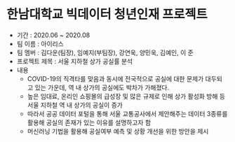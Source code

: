 # 한남대학교 빅데이터 청년인재 프로젝트
- 기간 : 2020.06 ~ 2020.08
- 팀 이름 : 아이리스
- 팀 멤버 : 김다운(팀장), 임예지(부팀장), 강연욱, 양민욱, 김예인, 이 준
- 프로젝트 제목 : 서울 지하철 상가 공실률 분석
- 내용
  - COVID-19의 직격타를 맞음과 동시에 전국적으로 공실에 대한 문제가 대두되고 있는 가운데, 역 내 상가의 공실에도 박차가 가해졌다.
  - 높은 임대료, 온리인 쇼핑몰의 급성장 및 많은 규제로 인해 상가 활성화 방해 등 서울 지하철 역 내 상가의 공실이 증가
  - 따라서 공공 데이터 포털을 통해 서울 교통공사에서 제안해주는 데이터 3종류를 활용해 공실의 존재가 있는 이유를 설명하고자 함
  - 머신러닝 기법을 활용해 공실여부 예측 및 상황 개선을 위한 방안을 제시
